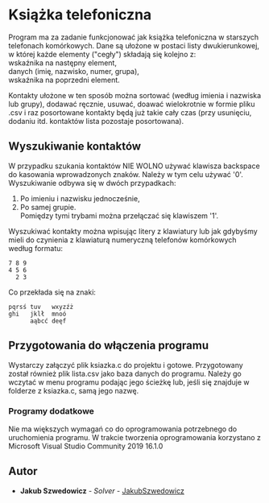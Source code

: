 # Książka telefoniczna

Program ma za zadanie funkcjonować jak książka telefoniczna w starszych telefonach komórkowych. 
Dane są ułożone w postaci listy dwukierunkowej, w której każde elementy ("cegły") składają się kolejno z:  
wskaźnika na następny element,  
danych (imię, nazwisko, numer, grupa),  
wskaźnika na poprzedni element.  

Kontakty ułożone w ten sposób można sortować (według imienia i nazwiska lub grupy), dodawać ręcznie, usuwać,
doawać wielokrotnie w formie pliku .csv i raz posortowane kontakty będą już takie cały czas (przy usunięciu, dodaniu itd. kontaktów 
lista pozostaje posortowana).

## Wyszukiwanie kontaktów

W przypadku szukania kontaktów NIE WOLNO używać klawisza backspace do kasowania wprowadzonych znaków. Należy w tym celu używać '0'.
Wyszukiwanie odbywa się w dwóch przypadkach:  
1. Po imieniu i nazwisku jednocześnie,  
2. Po samej grupie.  
Pomiędzy tymi trybami można przełączać się klawiszem '1'.

Wyszukiwać kontakty można wpisując litery z klawiatury lub jak gdybyśmy mieli do czynienia z klawiaturą numeryczną telefonów komórkowych
według formatu:  
```
7 8 9
4 5 6 
  2 3
```
Co przekłada się na znaki:
```
pqrsś tuv   wxyzźż
ghi   jklł  mnoó
      aąbcć deęf 
```

## Przygotowania do włączenia programu
 
Wystarczy załączyć plik ksiazka.c do projektu i gotowe. Przygotowany został również plik lista.csv jako baza danych do programu.
Należy go wczytać w menu programu podając jego ścieżkę lub, jeśli się znajduje w folderze z ksiazka.c, samą jego nazwę.

### Programy dodatkowe

Nie ma większych wymagań co do oprogramowania potrzebnego do uruchomienia programu. 
W trakcie tworzenia oprogramowania korzystano z Microsoft Visual Studio Community 2019 16.1.0

## Autor

* **Jakub Szwedowicz** - *Solver* - [JakubSzwedowicz](https://github.com/JakubSzwedowicz)
